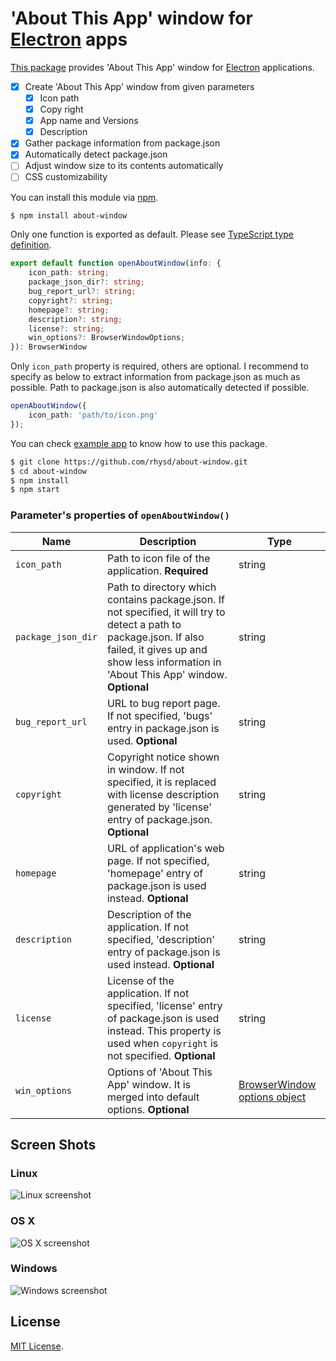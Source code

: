 'About This App' window for [Electron](https://github.com/atom/electron) apps
=============================================================================

[This package](https://www.npmjs.com/package/about-window) provides 'About This App' window for [Electron](https://github.com/atom/electron) applications.

- [x] Create 'About This App' window from given parameters
  - [x] Icon path
  - [x] Copy right
  - [x] App name and Versions
  - [x] Description
- [x] Gather package information from package.json
- [x] Automatically detect package.json
- [ ] Adjust window size to its contents automatically
- [ ] CSS customizability

You can install this module via [npm](https://www.npmjs.com/).

```sh
$ npm install about-window
```

Only one function is exported as default.  Please see [TypeScript type definition](index.d.ts).

```typescript
export default function openAboutWindow(info: {
    icon_path: string;
    package_json_dir?: string;
    bug_report_url?: string;
    copyright?: string;
    homepage?: string;
    description?: string;
    license?: string;
    win_options?: BrowserWindowOptions;
}): BrowserWindow
```

Only `icon_path` property is required, others are optional.  I recommend to specify as below to extract information from package.json as much as possible.  Path to package.json is also automatically detected if possible.

```typescript
openAboutWindow({
    icon_path: 'path/to/icon.png'
});
```

You can check [example app](example) to know how to use this package.

```sh
$ git clone https://github.com/rhysd/about-window.git
$ cd about-window
$ npm install
$ npm start
```

### Parameter's properties of `openAboutWindow()`

| Name | Description | Type |
|------|-------------|------|
| `icon_path` | Path to icon file of the application. **Required** | string |
| `package_json_dir` | Path to directory which contains package.json.  If not specified, it will try to detect a path to package.json.  If also failed, it gives up and show less information in 'About This App' window. **Optional** | string |
| `bug_report_url` | URL to bug report page.  If not specified, 'bugs' entry in package.json is used. **Optional** | string |
| `copyright` | Copyright notice shown in window.  If not specified, it is replaced with license description generated by 'license' entry of package.json. **Optional** | string |
| `homepage` | URL of application's web page.  If not specified, 'homepage' entry of package.json is used instead. **Optional** | string |
| `description` | Description of the application.  If not specified, 'description' entry of package.json is used instead. **Optional** | string |
| `license` | License of the application.  If not specified, 'license' entry of package.json is used instead. This property is used when `copyright` is not specified. **Optional** | string |
| `win_options` | Options of 'About This App' window.  It is merged into default options. **Optional** | [BrowserWindow options object](https://github.com/atom/electron/blob/master/docs/api/browser-window.md#new-browserwindowoptions) |

## Screen Shots

### Linux

![Linux screenshot](https://raw.githubusercontent.com/rhysd/ss/master/about-window/about-window-linux.png)

### OS X

![OS X screenshot](https://raw.githubusercontent.com/rhysd/ss/master/about-window/about-window-os-x.png)

### Windows

![Windows screenshot](https://raw.githubusercontent.com/rhysd/ss/master/about-window/about-window-windows.jpg)

## License

[MIT License](/LICENSE.txt).

